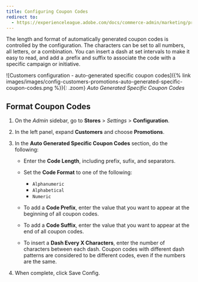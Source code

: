 ```yaml
---
title: Configuring Coupon Codes
redirect to:
  - https://experienceleague.adobe.com/docs/commerce-admin/marketing/promotions/cart-rules/price-rules-cart-coupon.html#configure-coupon-codes
---
```


The length and format of automatically generated coupon codes is controlled by the configuration. The characters can be set to all numbers, all letters, or a combination. You can insert a dash at set intervals to make it easy to read, and add a .prefix and suffix to associate the code with a specific campaign or initiative.

![Customers configuration - auto-generated specific coupon codes]({% link images/images/config-customers-promotions-auto-generated-specific-coupon-codes.png %}){: .zoom}
_Auto Generated Specific Coupon Codes_

## Format Coupon Codes

1. On the _Admin_ sidebar, go to **Stores** > _Settings_ > **Configuration**.

1. In the left panel, expand **Customers** and choose **Promotions**.

1. In the **Auto Generated Specific Coupon Codes** section, do the following:

   - Enter the **Code Length**, including prefix, sufix, and separators.

   - Set the **Code Format** to one of the following:

      - `Alphanumeric`
      - `Alphabetical`
      - `Numeric`

   - To add a **Code Prefix**, enter the value that you want to appear at the beginning of all coupon codes.

   - To add a **Code Suffix**, enter the value that you want to appear at the end of all coupon codes.

   - To insert a **Dash Every X Characters**, enter the number of characters between each dash. Coupon codes with different dash patterns are considered to be different codes, even if the numbers are the same.

1. When complete, click <span class="btn">Save Config</span>.
